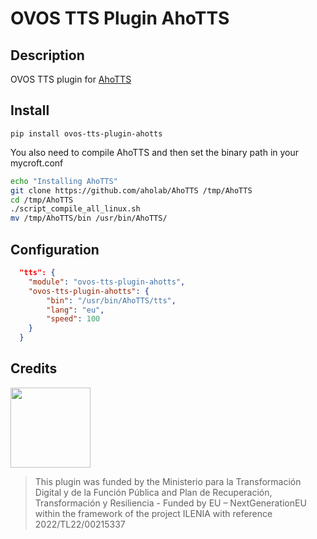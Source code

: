 # OVOS TTS Plugin AhoTTS

## Description

OVOS TTS plugin for [AhoTTS](https://github.com/aholab/AhoTTS)

## Install

`pip install ovos-tts-plugin-ahotts`

You also need to compile AhoTTS and then set the binary path in your mycroft.conf

```bash
echo "Installing AhoTTS"
git clone https://github.com/aholab/AhoTTS /tmp/AhoTTS
cd /tmp/AhoTTS
./script_compile_all_linux.sh
mv /tmp/AhoTTS/bin /usr/bin/AhoTTS/
```

## Configuration

```json
  "tts": {
    "module": "ovos-tts-plugin-ahotts",
    "ovos-tts-plugin-ahotts": {
        "bin": "/usr/bin/AhoTTS/tts",
        "lang": "eu",
        "speed": 100
    }
  }
```

## Credits

<img src="img.png" width="128"/>

> This plugin was funded by the Ministerio para la Transformación Digital y de la Función Pública and Plan de Recuperación, Transformación y Resiliencia - Funded by EU – NextGenerationEU within the framework of the project ILENIA with reference 2022/TL22/00215337
